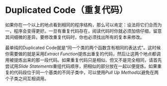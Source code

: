 # Duplicated Code（重复代码）

如果你在一个以上的地点看到相同的程序结构，那么可以肯定：设法将它们合而为一，程序会变得更好。一旦有重复代码存在，阅读代码时你就必须加倍仔细，留意其间细微的差异。要修改重复代码时，你也必须找出所有的复本来修改。

最单纯的Duplicated Code就是“同一个类的两个函数含有相同的表达式”。这时候你需要做的就是采用*Extract Function*提炼出重复的代码，然后让这两个地点都调用被提炼出来的那一段代码。如果重复代码只是相似、但又不是完全相同，请首先尝试用*Slide Statements*重组代码顺序，把相似的部分放在一起以便提炼。如果重复的代码段位于同一个基类的不同子类中，可以使用*Pull Up Method*以避免在两个子类之间互相调用。
